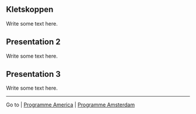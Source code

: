 ## Kletskoppen

Write some text here.

## Presentation 2

Write some text here.

## Presentation 3

Write some text here.

---

Go to | [Programme America](../program_america.md) | [Programme Amsterdam](../program_amsterdam.md)